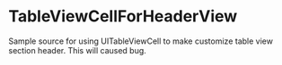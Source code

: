 # TableViewCellForHeaderView
Sample source for using UITableViewCell to make customize table view section header. This will caused bug.
